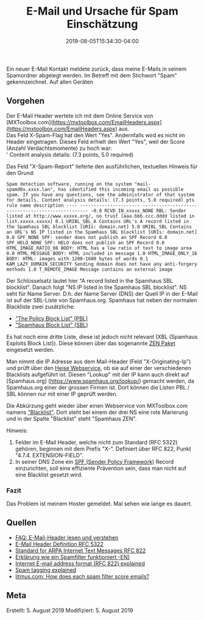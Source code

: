 ﻿---
title: "E-Mail und Ursache für Spam Einschätzung"
date: 2019-08-05T15:34:30-04:00
categories:
  - netzwerk
tags:
  - email
  - sicherheit
---

Ein neuer E-Mail Kontakt meldete zurück, dass meine E-Mails in seinem Spamordner abgelegt werden. Im Betreff mit dem Stichwort "Spam" gekennzeichnet. Auf allen Geräten

## Vorgehen

Der E-Mail Header wertete ich mit dem Online Service von [MXToolbox.com](https://mxtoolbox.com/EmailHeaders.aspx](https://mxtoolbox.com/EmailHeaders.aspx) aus.  
Das Feld X-Spam-Flag hat den Wert "Yes". Andernfalls wird es nicht im Header eingetragen. Dieses Feld erhielt den Wert "Yes", weil der Score (Anzahl Verdachtsmomente) zu hoch war:  
' Content analysis details: (7.3 points, 5.0 required)  

Das Feld "X-Spam-Report" lieferte den ausführlichen, textuellen Hinweis für den Grund:  

``
Spam detection software, running on the system "mail-spamd0x.xxxx.lan", has identified this incoming email as possible spam. If you have any questions, see the administrator of that system for details. Content analysis details: (7.3 points, 5.0 required) pts rule name description ---- ---------------------- -------------------------------------------------- -0.0 RCVD_IN_xxxxx_NONE RBL: Sender listed at http://www.xxxxx.org/, no trust [aaa.bbb.ccc.dddd listed in list.xxxxx.xxxxx] 0.1 URIBL_SBL_A Contains URL's A record listed in the Spamhaus SBL blocklist [URIs: domain.net] 5.0 URIBL_SBL Contains an URL's NS IP listed in the Spamhaus SBL blocklist [URIs: domain.net] 0.0 SPF_NONE SPF: sender does not publish an SPF Record 0.0 SPF_HELO_NONE SPF: HELO does not publish an SPF Record 0.0 HTML_IMAGE_RATIO_08 BODY: HTML has a low ratio of text to image area 0.0 HTML_MESSAGE BODY: HTML included in message 1.0 HTML_IMAGE_ONLY_16 BODY: HTML: images with 1200-1600 bytes of words 0.1 KAM_LAZY_DOMAIN_SECURITY Sending domain does not have any anti-forgery methods 1.0 T_REMOTE_IMAGE Message contains an external image 
`` 

Der Schlüsselsatz lautet hier "A record listed in the Spamhaus SBL blocklist". Danach folgt "NS IP listed in the Spamhaus SBL blocklist". NS seht für Name Server. D.h. der Name Server (DNS) der Quell IP in der E-Mail ist auf der SBL-Liste von Spamhaus.org. Spamhaus hat neben der normalen Blackliste zwei zusätzliche:  
* ["The Policy Block List" (PBL)](https://www.spamhaus.org/pbl/)  
* ["Spamhaus Block List" (SBL)](https://www.spamhaus.org/sbl/)  

Es hat noch eine dritte Liste, diese ist jedoch nicht relevant (XBL (Spamhaus Exploits Block List)). Diese können über das sogenannte [ZEN Paket](https://www.spamhaus.org/zen/) eingesetzt werden.  

Man nimmt die IP Adresse aus dem Mail-Header (Feld "X-Originating-Ip") und prüft über den [Heise Webservice](https://www.heise.de/netze/tools/spam-listen/), ob sie auf einer der verschiedenen Blacklists aufgeführt ist. Diesen "Lookup" mit der IP kann auch direkt auf [Spamhaus.org] (https://www.spamhaus.org/lookup/) gemacht werden, da Spamhaus.org einer der grossen Firmen ist. Dort können die Listen PBL / SBL können nur mit einer IP geprüft werden.  

Die Abkürzung geht wieder über einen Webservice von MXToolbox.com namens ["Blacklist"](https://mxtoolbox.com/blacklists.aspx). Dort steht bei einem der drei NS eine rote Marierung und in der Spalte "Blacklist" steht "Spamhaus ZEN". 

Hinweis:  
1. Felder im E-Mail Header, welche nicht zum Standard (RFC 5322) gehören, beginnen mit dem Prefix "X-". Definiert über RFC 822, Punkt  "4.7.4.  EXTENSION-FIELD".  
2. In seiner DNS Zone ein [SPF (Sender Policy Framework)](https://de.wikipedia.org/wiki/Sender_Policy_Framework) Record einzurichten, soll eine effiziente Prävention sein, dass man nicht auf eine Blacklist gesetzt wird.

### Fazit

Das Problem ist meinem Hoster gemeldet. Mal sehen wie lange es dauert.


## Quellen

* [FAQ: E-Mail-Header lesen und verstehen](https://th-h.de/net/usenet/faqs/headerfaq/)
* [E-Mail Header Definition RFC 5322](https://tools.ietf.org/html/rfc5322)
* [Standard for ARPA Internet Text Messages RFC 822](https://tools.ietf.org/html/rfc822)
* [Erklärung wie ein Spamfilter funktioniert -EN)](https://campus.barracuda.com/product/cloudgenfirewall/doc/48202698/spam-filter/)
* [Internet E-mail address format (RFC 822) explained ](http://jkorpela.fi/rfc/822addr.html)
* [Spam tagging explained](https://community.jisc.ac.uk/library/janet-services-documentation/spam-tagging-explained)
* [litmus.com: How does each spam filter score emails?](https://help.litmus.com/article/205-how-does-each-spam-filter-score-emails)  

## Meta

Erstellt:		5. August 2019
Modifiziert:	5. August 2019
